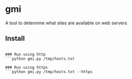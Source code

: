# gmi
A tool to determine what sites are available on web servers

## Install
```pip install -r requirements.txt

### Run using http
```python gmi.py /tmp/hosts.txt

### Run using https
```python gmi.py /tmp/hosts.txt --https
